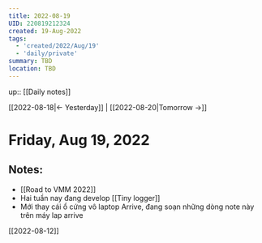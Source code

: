 ```yaml
---
title: 2022-08-19
UID: 220819212324
created: 19-Aug-2022
tags:
  - 'created/2022/Aug/19'
  - 'daily/private'
summary: TBD
location: TBD
---
```


up:: [[Daily notes]]

[[2022-08-18|<- Yesterday]] | [[2022-08-20|Tomorrow ->]]
# Friday, Aug 19, 2022

## Notes:

- [[Road to VMM 2022]]
- Hai tuần nay đang develop [[Tiny logger]]
- Mới thay cái ổ cứng vô laptop Arrive, đang soạn những dòng note này trên máy lap arrive

[[2022-08-12]]
